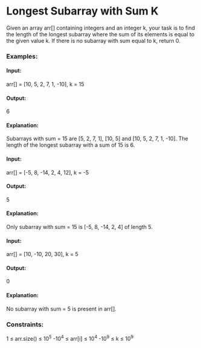 # Longest Subarray with Sum K
Given an array arr[] containing integers and an integer k, your task is to find the length of the longest subarray where the sum of its elements is equal to the given value k. If there is no subarray with sum equal to k, return 0.

### Examples:
#### Input:
arr[] = [10, 5, 2, 7, 1, -10], k = 15
#### Output:
6
#### Explanation: 
Subarrays with sum = 15 are [5, 2, 7, 1], [10, 5] and [10, 5, 2, 7, 1, -10]. The length of the longest subarray with a sum of 15 is 6.

#### Input:
arr[] = [-5, 8, -14, 2, 4, 12], k = -5
#### Output:
5
#### Explanation:
Only subarray with sum = 15 is [-5, 8, -14, 2, 4] of length 5.

#### Input: 
arr[] = [10, -10, 20, 30], k = 5
#### Output:
0
#### Explanation: 
No subarray with sum = 5 is present in arr[].

### Constraints:
1 ≤ arr.size() ≤ $`10^5`$
-$`10^4`$ ≤ arr[i] ≤ $`10^4`$
-$`10^9`$ ≤ k ≤ $`10^9`$

